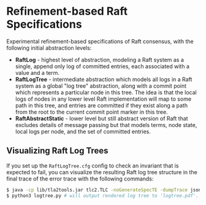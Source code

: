 # Refinement-based Raft Specifications

Experimental refinement-based specifications of Raft consensus, with the following initial abstraction levels:

- **RaftLog** - highest level of abstraction, modeling a Raft system as a single, append only log of committed entries, each associated with a value and a term.
- **RaftLogTree** - intermediate abstraction which models all logs in a Raft system as a global "log tree" abstraction, along with a commit point which represents a particular node in this tree. The idea is that the local logs of nodes in any lower level Raft implementation will map to some path in this tree, and entries are committed if they exist along a path from the root to the current commit point marker in this tree.
- **RaftAbstractStatic** - lower level but still abstract version of Raft that excludes details of message passing but that models terms, node state, local logs per node, and the set of committed entries.

## Visualizing Raft Log Trees

If you set up the `RaftLogTree.cfg` config to check an invariant that is expected to fail, you can visualize the resulting Raft log tree structure in the final trace of the error trace with the following commands:
```bash
$ java -cp lib/tla2tools.jar tlc2.TLC -noGenerateSpecTE -dumpTrace json trace.json -simulate RaftLogTree
$ python3 logtree.py # will output rendered log tree to 'logtree.pdf'.
```
